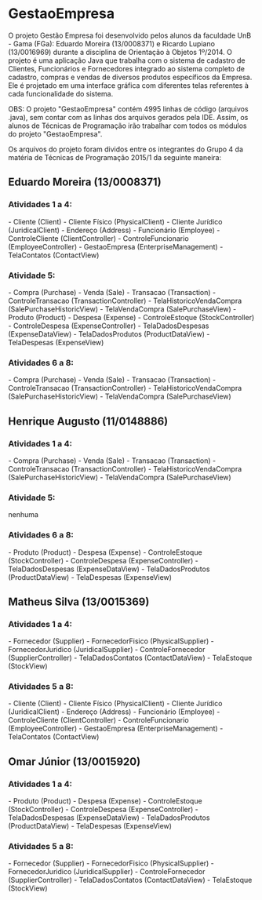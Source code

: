 ﻿# GestaoEmpresa

O projeto Gestão Empresa foi desenvolvido pelos alunos da faculdade UnB - Gama (FGa): Eduardo Moreira (13/0008371) e Ricardo Lupiano (13/0016969) durante a disciplina de Orientação à Objetos 1º/2014.
O projeto é uma aplicação Java que trabalha com o sistema de cadastro de Clientes, Funcionários e Fornecedores integrado ao sistema
completo de cadastro, compras e vendas de diversos produtos específicos da Empresa. Ele é projetado em uma interface gráfica com
diferentes telas referentes à cada funcionalidade do sistema.

OBS: O projeto "GestaoEmpresa" contém 4995 linhas de código (arquivos .java), sem contar com as linhas dos arquivos gerados pela IDE.
Assim, os alunos de Técnicas de Programação irão trabalhar com todos os módulos do projeto "GestaoEmpresa".

Os arquivos do projeto foram dividos entre os integrantes do Grupo 4 da matéria de Técnicas de Programação 2015/1 da seguinte maneira:

<h2>Eduardo Moreira (13/0008371)</h2>
<h3>Atividades 1 a 4:</h3>  
- Cliente (Client)   
- Cliente Físico (PhysicalClient) 
- Cliente Jurídico (JuridicalClient)   
- Endereço (Address)  
- Funcionário (Employee)
- ControleCliente (ClientController)
- ControleFuncionario (EmployeeController)
- GestaoEmpresa (EnterpriseManagement)
- TelaContatos (ContactView)
<h3>Atividade 5:</h3>   
- Compra (Purchase)  
- Venda (Sale)
- Transacao (Transaction) 
- ControleTransacao (TransactionController)
- TelaHistoricoVendaCompra (SalePurchaseHistoricView)
- TelaVendaCompra (SalePurchaseView)
- Produto (Product)
- Despesa (Expense)
- ControleEstoque (StockController)
- ControleDespesa (ExpenseController)
- TelaDadosDespesas (ExpenseDataView)
- TelaDadosProdutos (ProductDataView)
- TelaDespesas (ExpenseView)
<h3>Atividades 6 a 8:</h3>  
- Compra (Purchase)  
- Venda (Sale)
- Transacao (Transaction) 
- ControleTransacao (TransactionController)
- TelaHistoricoVendaCompra (SalePurchaseHistoricView)
- TelaVendaCompra (SalePurchaseView)

<h2>Henrique Augusto (11/0148886)</h2>
<h3>Atividades 1 a 4:</h3>
- Compra (Purchase)  
- Venda (Sale)
- Transacao (Transaction) 
- ControleTransacao (TransactionController)
- TelaHistoricoVendaCompra (SalePurchaseHistoricView)
- TelaVendaCompra (SalePurchaseView)
<h3>Atividade 5:</h3>  
 nenhuma
<h3>Atividades 6 a 8:</h3>  
- Produto (Product)
- Despesa (Expense)
- ControleEstoque (StockController)
- ControleDespesa (ExpenseController)
- TelaDadosDespesas (ExpenseDataView)
- TelaDadosProdutos (ProductDataView)
- TelaDespesas (ExpenseView)

<h2>Matheus Silva (13/0015369)</h2>
<h3>Atividades 1 a 4:</h3> 
- Fornecedor (Supplier) 
- FornecedorFisico (PhysicalSupplier)  
- FornecedorJuridico (JuridicalSupplier)  
- ControleFornecedor (SupplierController)
- TelaDadosContatos (ContactDataView)
- TelaEstoque (StockView)
<h3>Atividades 5 a 8:</h3>
- Cliente (Client)   
- Cliente Físico (PhysicalClient) 
- Cliente Jurídico (JuridicalClient)   
- Endereço (Address)  
- Funcionário (Employee)
- ControleCliente (ClientController)
- ControleFuncionario (EmployeeController)
- GestaoEmpresa (EnterpriseManagement)
- TelaContatos (ContactView)


<h2>Omar Júnior (13/0015920)</h2>
<h3>Atividades 1 a 4:</h3>
- Produto (Product)
- Despesa (Expense)
- ControleEstoque (StockController)
- ControleDespesa (ExpenseController)
- TelaDadosDespesas (ExpenseDataView)
- TelaDadosProdutos (ProductDataView)
- TelaDespesas (ExpenseView)
<h3>Atividades 5 a 8:</h3>
- Fornecedor (Supplier) 
- FornecedorFisico (PhysicalSupplier)  
- FornecedorJuridico (JuridicalSupplier)  
- ControleFornecedor (SupplierController)
- TelaDadosContatos (ContactDataView)
- TelaEstoque (StockView)
